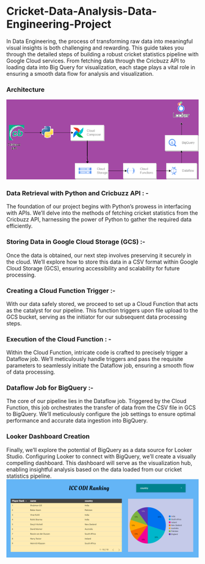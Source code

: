 # Cricket-Data-Analysis-Data-Engineering-Project
In Data Engineering, the process of transforming raw data into meaningful visual insights is both challenging and rewarding. This guide takes you through the detailed steps of building a robust cricket statistics pipeline with Google Cloud services. From fetching data through the Cricbuzz API to loading data into Big Query for visualization, each stage plays a vital role in ensuring a smooth data flow for analysis and visualization.

### Architecture

![Architecture](https://github.com/Prateshhanvat/Cricket-Data-Analysis-Data-Engineering-Project/blob/main/Pipeline_Architecture.png)


### Data Retrieval with Python and Cricbuzz API : -
The foundation of our project begins with Python’s prowess in interfacing with APIs. We’ll delve into the methods of fetching cricket statistics from the Cricbuzz API, harnessing the power of Python to gather the required data efficiently.
### Storing Data in Google Cloud Storage (GCS) :-
Once the data is obtained, our next step involves preserving it securely in the cloud. We’ll explore how to store this data in a CSV format within Google Cloud Storage (GCS), ensuring accessibility and scalability for future processing.
### Creating a Cloud Function Trigger :- 
With our data safely stored, we proceed to set up a Cloud Function that acts as the catalyst for our pipeline. This function triggers upon file upload to the GCS bucket, serving as the initiator for our subsequent data processing steps.
### Execution of the Cloud Function : - 
Within the Cloud Function, intricate code is crafted to precisely trigger a Dataflow job. We’ll meticulously handle triggers and pass the requisite parameters to seamlessly initiate the Dataflow job, ensuring a smooth flow of data processing.
### Dataflow Job for BigQuery :- 
The core of our pipeline lies in the Dataflow job. Triggered by the Cloud Function, this job orchestrates the transfer of data from the CSV file in GCS to BigQuery. We’ll meticulously configure the job settings to ensure optimal performance and accurate data ingestion into BigQuery.

### Looker Dashboard Creation
Finally, we’ll explore the potential of BigQuery as a data source for Looker Studio. Configuring Looker to connect with BigQuery, we’ll create a visually compelling dashboard. This dashboard will serve as the visualization hub, enabling insightful analysis based on the data loaded from our cricket statistics pipeline.
![Looker](https://github.com/Prateshhanvat/Cricket-Data-Analysis-Data-Engineering-Project/blob/main/Looker.png)
